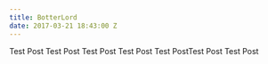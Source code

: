 ```yaml
---
title: BotterLord
date: 2017-03-21 18:43:00 Z
---
```


Test Post
Test Post
Test Post
Test Post
Test PostTest Post
Test Post